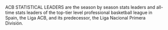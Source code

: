 ACB STATISTICAL LEADERS are the season by season stats leaders and all-time stats leaders of the top-tier level professional basketball league in Spain, the Liga ACB, and its predecessor, the Liga Nacional Primera División.
